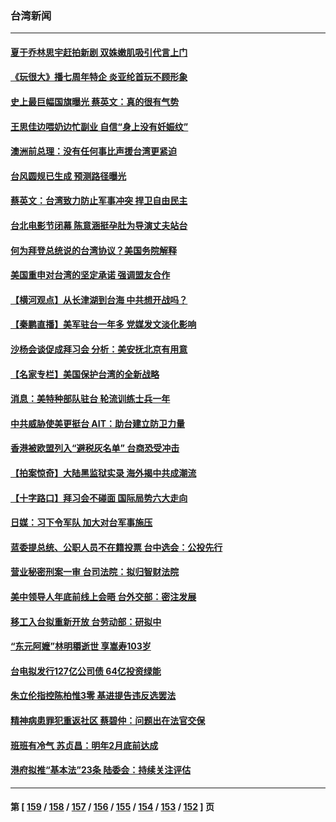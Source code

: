 ### 台湾新闻
---
#### [夏于乔林思宇赶拍新剧 双姝嫩肌吸引代言上门](../../pages/ncid1349361/n13290755.md) 
#### [《玩很大》播七周年特企 炎亚纶首玩不顾形象](../../pages/ncid1349361/n13290537.md) 
#### [史上最巨幅国旗曝光 蔡英文：真的很有气势](../../pages/ncid1349361/n13290905.md) 
#### [王思佳边喂奶边忙副业 自信“身上没有妊娠纹”](../../pages/ncid1349361/n13290773.md) 
#### [澳洲前总理：没有任何事比声援台湾更紧迫](../../pages/ncid1349361/n13290095.md) 
#### [台风圆规已生成 预测路径曝光](../../pages/ncid1349361/n13290485.md) 
#### [蔡英文：台湾致力防止军事冲突 捍卫自由民主](../../pages/ncid1349361/n13289717.md) 
#### [台北电影节闭幕 陈意涵挺孕肚为导演丈夫站台](../../pages/ncid1349361/n13288359.md) 
#### [何为拜登总统说的台湾协议？美国务院解释](../../pages/ncid1349361/n13289478.md) 
#### [美国重申对台湾的坚定承诺 强调盟友合作](../../pages/ncid1349361/n13289505.md) 
#### [【横河观点】从长津湖到台海 中共想开战吗？](../../pages/ncid1349361/n13289263.md) 
#### [【秦鹏直播】美军驻台一年多 党媒发文淡化影响](../../pages/ncid1349361/n13289248.md) 
#### [沙杨会谈促成拜习会 分析：美安抚北京有用意](../../pages/ncid1349361/n13288880.md) 
#### [【名家专栏】美国保护台湾的全新战略](../../pages/ncid1349361/n13288458.md) 
#### [消息：美特种部队驻台 轮流训练士兵一年](../../pages/ncid1349361/n13289127.md) 
#### [中共威胁使美更挺台 AIT：助台建立防卫力量](../../pages/ncid1349361/n13288162.md) 
#### [香港被欧盟列入“避税灰名单” 台商恐受冲击](../../pages/ncid1349361/n13287879.md) 
#### [【拍案惊奇】大陆黑监狱实录 海外揭中共成潮流](../../pages/ncid1349361/n13288853.md) 
#### [【十字路口】拜习会不碰面 国际局势六大走向](../../pages/ncid1349361/n13288240.md) 
#### [日媒：习下令军队  加大对台军事施压](../../pages/ncid1349361/n13288737.md) 
#### [蓝委提总统、公职人员不在籍投票 台中选会：公投先行](../../pages/ncid1349361/n13288515.md) 
#### [营业秘密刑案一审 台司法院：拟归智财法院](../../pages/ncid1349361/n13288506.md) 
#### [美中领导人年底前线上会晤 台外交部：密注发展](../../pages/ncid1349361/n13288623.md) 
#### [移工入台拟重新开放 台劳动部：研拟中](../../pages/ncid1349361/n13288627.md) 
#### [“东元阿嬷”林明穱逝世 享嵩寿103岁](../../pages/ncid1349361/n13288508.md) 
#### [台电拟发行127亿公司债 64亿投资绿能](../../pages/ncid1349361/n13288519.md) 
#### [朱立伦指控陈柏惟3零 基进提告违反选罢法](../../pages/ncid1349361/n13288511.md) 
#### [精神病患罪犯重返社区 蔡碧仲：问题出在法官交保](../../pages/ncid1349361/n13288521.md) 
#### [班班有冷气 苏贞昌：明年2月底前达成](../../pages/ncid1349361/n13288501.md) 
#### [港府拟推“基本法”23条 陆委会：持续关注评估](../../pages/ncid1349361/n13288374.md) 

---
#### 第 [ [159](./159.md) / [158](./158.md) / [157](./157.md) / [156](./156.md) / [155](./155.md) / [154](./154.md) / [153](./153.md) / [152](./152.md) ] 页
